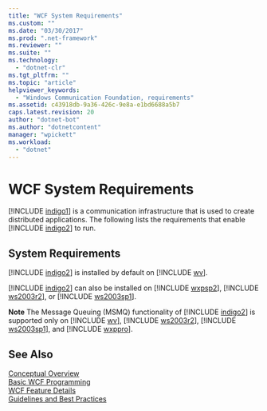 ```yaml
---
title: "WCF System Requirements"
ms.custom: ""
ms.date: "03/30/2017"
ms.prod: ".net-framework"
ms.reviewer: ""
ms.suite: ""
ms.technology: 
  - "dotnet-clr"
ms.tgt_pltfrm: ""
ms.topic: "article"
helpviewer_keywords: 
  - "Windows Communication Foundation, requirements"
ms.assetid: c43918db-9a36-426c-9e8a-e1bd6688a5b7
caps.latest.revision: 20
author: "dotnet-bot"
ms.author: "dotnetcontent"
manager: "wpickett"
ms.workload: 
  - "dotnet"
---
```

# WCF System Requirements
[!INCLUDE [indigo1](../../../includes/indigo1-md.md)] is a communication infrastructure that is used to create distributed applications. The following lists the requirements that enable [!INCLUDE [indigo2](../../../includes/indigo2-md.md)] to run.  
  
## System Requirements  
 [!INCLUDE [indigo2](../../../includes/indigo2-md.md)] is installed by default on [!INCLUDE [wv](../../../includes/wv-md.md)].  
  
 [!INCLUDE [indigo2](../../../includes/indigo2-md.md)] can also be installed on [!INCLUDE [wxpsp2](../../../includes/wxpsp2-md.md)], [!INCLUDE [ws2003r2](../../../includes/ws2003r2-md.md)], or [!INCLUDE [ws2003sp1](../../../includes/ws2003sp1-md.md)].  
  
 **Note** The Message Queuing (MSMQ) functionality of [!INCLUDE [indigo2](../../../includes/indigo2-md.md)] is supported only on [!INCLUDE [wv](../../../includes/wv-md.md)], [!INCLUDE [ws2003r2](../../../includes/ws2003r2-md.md)], [!INCLUDE [ws2003sp1](../../../includes/ws2003sp1-md.md)], and [!INCLUDE [wxppro](../../../includes/wxppro-md.md)].  
  
## See Also  
 [Conceptual Overview](../../../docs/framework/wcf/conceptual-overview.md)  
 [Basic WCF Programming](../../../docs/framework/wcf/basic-wcf-programming.md)  
 [WCF Feature Details](../../../docs/framework/wcf/feature-details/index.md)  
 [Guidelines and Best Practices](../../../docs/framework/wcf/guidelines-and-best-practices.md)
